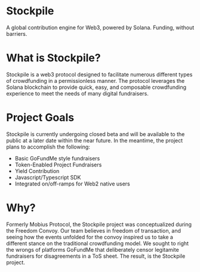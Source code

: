 # Stockpile

A global contribution engine for Web3, powered by Solana. Funding, without barriers.

# What is Stockpile?

Stockpile is a web3 protocol designed to facilitate numerous different types of crowdfunding in a permissionless manner. The protocol leverages the Solana blockchain to provide quick, easy, and composable crowdfunding experience to meet the needs of many digital fundraisers. 

# Project Goals

Stockpile is currently undergoing closed beta and will be available to the public at a later date within the near future. In the meantime, the project plans to accomplish the following:

- Basic GoFundMe style fundraisers
- Token-Enabled Project Fundraisers
- Yield Contribution
- Javascript/Typescript SDK
- Integrated on/off-ramps for Web2 native users

# Why?

Formerly Mobius Protocol, the Stockpile project was conceptualized during the Freedom Convoy. Our team believes in freedom of transaction, and seeing how the events unfolded for the convoy inspired us to take a different stance on the traditional crowdfunding model. We sought to right the wrongs of platforms GoFundMe that deliberately censor legitamite fundraisers for disagreements in a ToS sheet. The result, is the Stockpile project. 

